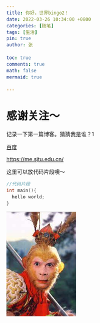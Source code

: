 ```yaml
---
title: 你好，世界bingo2！
date: 2022-03-26 10:34:00 +0800
categories: [随笔]
tags: [生活]
pin: true
author: 张

toc: true
comments: true
math: false
mermaid: true

---
```


# 感谢关注～ 
记录一下第一篇博客。猜猜我是谁？1

<a href="https://www.baidu.com/">百度</a>

https://me.sjtu.edu.cn/

这里可以放代码片段噢～
```c++
//代码片段
int main(){
  hello world;
}
```
![image-wukong](/assets/blog_res/2021-03-30-hello-world.assets/wukong.jpg)



